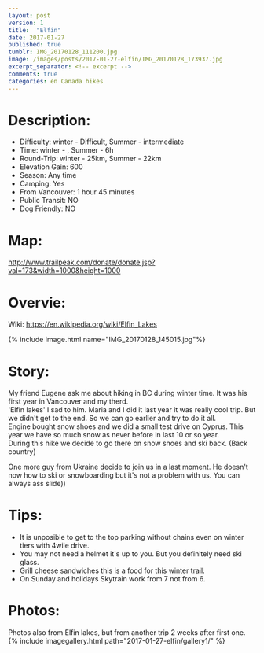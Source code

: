 ```yaml
---
layout: post
version: 1
title:  "Elfin"
date: 2017-01-27
published: true
tumblr: IMG_20170128_111200.jpg
image: /images/posts/2017-01-27-elfin/IMG_20170128_173937.jpg
excerpt_separator: <!-- excerpt -->
comments: true
categories: en Canada hikes
---
```


# Description:
* Difficulty: winter - Difficult, Summer - intermediate
* Time: winter - , Summer - 6h  
* Round-Trip: winter - 25km, Summer - 22km
* Elevation Gain: 600
* Season: Any time
* Camping: Yes
* From Vancouver: 1 hour 45 minutes
* Public Transit: NO
* Dog Friendly: NO

<!-- excerpt -->

# Map:
http://www.trailpeak.com/donate/donate.jsp?val=173&width=1000&height=1000

# Overvie:
Wiki: https://en.wikipedia.org/wiki/Elfin_Lakes

{% include image.html name="IMG_20170128_145015.jpg"%}

# Story:
My friend Eugene ask me about hiking in BC during winter time.  It was his first year in Vancouver and my therd.  
'Elfin lakes' I sad to him.  Maria and I did it last year it was really cool trip.  But we didn't get to the end.  So we can go earlier and try to do it all.  
Engine bought snow shoes and we did a small test drive on Cyprus.  This year we have so much snow as never before in last 10 or so year.  
During this hike we decide to go  there on snow shoes and ski back.  (Back country)

One more guy from Ukraine decide to join us in a last moment.  He doesn't now how to ski or snowboarding but it's not a problem with us. You can always ass slide))

# Tips:
- It is unposible to get to the top parking without chains even on winter tiers with 4wile drive.
- You may not need a helmet it's up to you.  But you definitely need ski glass.
- Grill cheese sandwiches this is a food for this winter trail.  
- On Sunday and holidays Skytrain work from 7 not from 6.

# Photos:
Photos also from Elfin lakes, but from another trip 2 weeks after first one.
{% include imagegallery.html path="2017-01-27-elfin/gallery1/" %}
